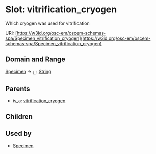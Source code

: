 
# Slot: vitrification_cryogen

Which cryogen was used for vitrification

URI: [https://w3id.org/osc-em/oscem-schemas-spa/Specimen_vitrification_cryogen](https://w3id.org/osc-em/oscem-schemas-spa/Specimen_vitrification_cryogen)


## Domain and Range

[Specimen](Specimen.md) &#8594;  <sub>1..1</sub> [String](types/String.md)

## Parents

 *  is_a: [vitrification_cryogen](vitrification_cryogen.md)

## Children


## Used by

 * [Specimen](Specimen.md)
